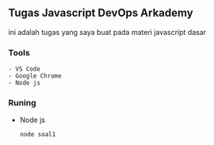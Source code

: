 
## Tugas Javascript DevOps Arkademy

ini adalah tugas yang saya buat pada materi javascript dasar

### Tools
    - VS Code
    - Google Chrome
    - Node js


### Runing

* Node js
  ```sh
  node soal1
  ```
